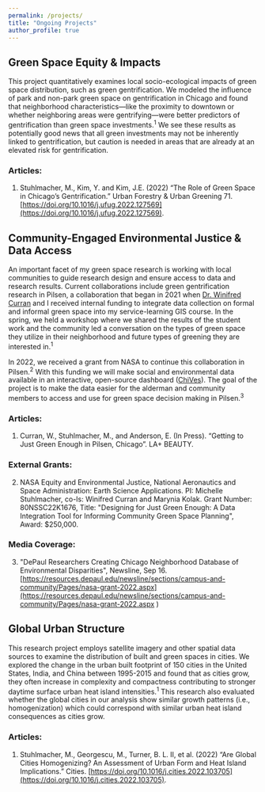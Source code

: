 ```yaml
---
permalink: /projects/
title: "Ongoing Projects"
author_profile: true
---
```

## Green Space Equity & Impacts
This project quantitatively examines local socio-ecological impacts of green space distribution, such as green gentrification. We modeled the influence of park and non-park green space on gentrification in Chicago and found that neighborhood characteristics—like the proximity to downtown or whether neighboring areas were gentrifying—were better predictors of gentrification than green space investments.<sup>1</sup> We see these results as potentially good news that all green investments may not be inherently linked to gentrification, but caution is needed in areas that are already at an elevated risk for gentrification.

### Articles:
1.	Stuhlmacher, M., Kim, Y. and Kim, J.E. (2022) “The Role of Green Space in Chicago’s Gentrification.” Urban Forestry & Urban Greening 71. [https://doi.org/10.1016/j.ufug.2022.127569](https://doi.org/10.1016/j.ufug.2022.127569).

## Community-Engaged Environmental Justice & Data Access
An important facet of my green space research is working with local communities to guide research design and ensure access to data and research results. 
Current collaborations include green gentrification research in Pilsen, a collaboration that began in 2021 when [Dr. Winifred Curran](https://las.depaul.edu/academics/geography/faculty/Pages/winifred-curran.aspx) and I received internal funding to integrate data collection on formal and informal green space into my service-learning GIS course. In the spring, we held a workshop where we shared the results of the student work and the community led a conversation on the types of green space they utilize in their neighborhood and future types of greening they are interested in.<sup>1</sup> 

In 2022, we received a grant from NASA to continue this collaboration in Pilsen.<sup>2</sup> With this funding we will make social and environmental data available in an interactive, open-source dashboard ([ChiVes](https://chichives.com/)). The goal of the project is to make the data easier for the alderman and community members to access and use for green space decision making in Pilsen.<sup>3</sup>

### Articles:
1. Curran, W., Stuhlmacher, M., and Anderson, E. (In Press). “Getting to Just Green Enough in Pilsen, Chicago”. LA+ BEAUTY.

### External Grants:
2. NASA Equity and Environmental Justice, National Aeronautics and Space Administration: Earth Science Applications. PI: Michelle Stuhlmacher, co-Is: Winifred Curran and Marynia Kolak. Grant Number: 80NSSC22K1676, Title: "Designing for Just Green Enough: A Data Integration Tool for Informing Community Green Space Planning", Award: $250,000.

### Media Coverage:
3. "DePaul Researchers Creating Chicago Neighborhood Database of Environmental Disparities", Newsline, Sep 16. [https://resources.depaul.edu/newsline/sections/campus-and-community/Pages/nasa-grant-2022.aspx](https://resources.depaul.edu/newsline/sections/campus-and-community/Pages/nasa-grant-2022.aspx 
)

## Global Urban Structure 
This research project employs satellite imagery and other spatial data sources to examine the distribution of built and green spaces in cities. We explored the change in the urban built footprint of 150 cities in the United States, India, and China between 1995-2015 and found that as cities grow, they often increase in complexity and compactness contributing to stronger daytime surface urban heat island intensities.<sup>1</sup> This research also evaluated whether the global cities in our analysis show similar growth patterns (i.e., homogenization) which could correspond with similar urban heat island consequences as cities grow.

### Articles:
1.	Stuhlmacher, M., Georgescu, M., Turner, B. L. II, et al. (2022) “Are Global Cities Homogenizing? An Assessment of Urban Form and Heat Island Implications.” Cities. [https://doi.org/10.1016/j.cities.2022.103705](https://doi.org/10.1016/j.cities.2022.103705). 
